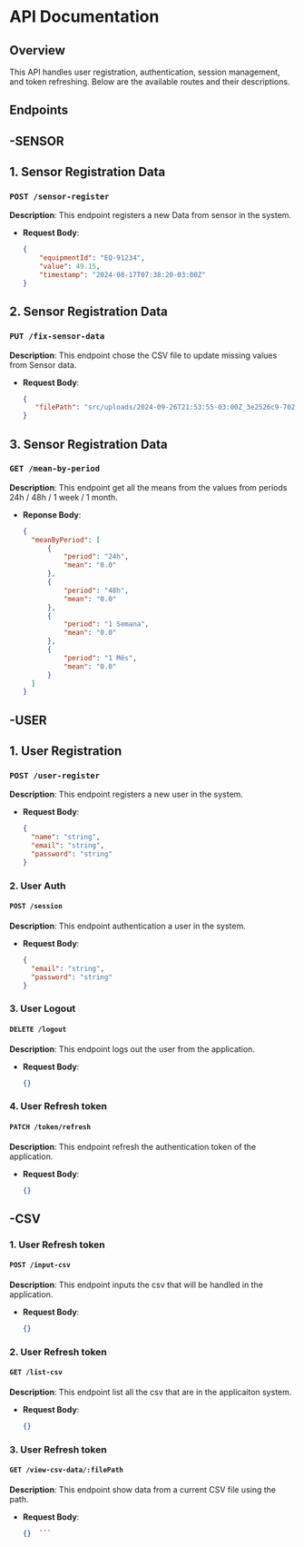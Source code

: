 # API Documentation

## Overview

This API handles user registration, authentication, session management, and token refreshing. Below are the available routes and their descriptions.

## Endpoints

## -SENSOR

## 1. **Sensor Registration Data**

### `POST /sensor-register`

**Description**: This endpoint registers a new Data from sensor in the system.

- **Request Body**:

  ```json
  {
      "equipmentId": "EQ-91234",
      "value": 49.15,
      "timestamp": "2024-08-17T07:38:20-03:00Z"
  }
  ```
  
## 2. **Sensor Registration Data**

### `PUT /fix-sensor-data`

**Description**: This endpoint chose the CSV file to update missing values from Sensor data.

- **Request Body**:

  ```json
  {
     "filePath": "src/uploads/2024-09-26T21:53:55-03:00Z_3e2526c9-7020-4513-bdbe-ad1c35a786dd.csv"
  }
  ```

## 3. **Sensor Registration Data**

### `GET /mean-by-period`

**Description**: This endpoint get all the means from the values from periods 24h / 48h / 1 week / 1 month.

- **Reponse Body**:

  ```json
  {
    "meanByPeriod": [
        {
            "period": "24h",
            "mean": "0.0"
        },
        {
            "period": "48h",
            "mean": "0.0"
        },
        {
            "period": "1 Semana",
            "mean": "0.0"
        },
        {
            "period": "1 Mês",
            "mean": "0.0"
        }
    ]
  }
  ```

## -USER

## 1. **User Registration**

### `POST /user-register`

**Description**: This endpoint registers a new user in the system.

- **Request Body**:

  ```json
  {
    "name": "string",
    "email": "string",
    "password": "string"
  }
  ```

### 2. **User Auth**

#### `POST /session`

**Description**: This endpoint authentication a  user in the system.

- **Request Body**:

  ```json
  {
    "email": "string",
    "password": "string"
  }
  ```

### 3. **User Logout**

#### `DELETE /logout`

**Description**: This endpoint logs out the user from the application.

- **Request Body**:

  ```json
  {}
  ```

### 4. **User Refresh token**

#### `PATCH /token/refresh`

**Description**: This endpoint refresh the authentication token of the application.

- **Request Body**:

  ```json
  {}
  ```

## -CSV

### 1. **User Refresh token**

#### `POST /input-csv`

**Description**: This endpoint inputs the csv that will be handled in the application.

- **Request Body**:

  ```json
  {}
  ```

### 2. **User Refresh token**

#### `GET /list-csv`

**Description**: This endpoint list all the csv that are in the applicaiton system.

- **Request Body**:

  ```json
  {}

### 3. **User Refresh token**

#### `GET /view-csv-data/:filePath`

**Description**: This endpoint show data from a current CSV file using the path.

- **Request Body**:

  ```json
  {}  ```
